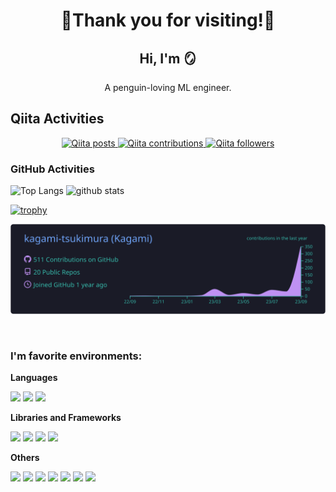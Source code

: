 <div align="center">
<h1>🐧Thank you for visiting!🐧</h1>
</div>

<div align="center">
    <h2>Hi, I'm 🪞</h1>
    <p>A penguin-loving ML engineer.</p>
</div>

## Qiita Activities

<div align="center">
  <a target="_blank" href="http://qiita.com/kagami_t">
    <img alt="Qiita posts" src="https://qiita-badge.apiapi.app/s/kagami_t/posts.svg"/>
  </a>
  <a target="_blank" href="http://qiita.com/kagami_t">
    <img alt="Qiita contributions" src="https://qiita-badge.apiapi.app/s/kagami_t/contributions.svg"/>
  </a>
  <a target="_blank" href="http://qiita.com/kagami_t">
    <img alt="Qiita followers" src="https://qiita-badge.apiapi.app/s/kagami_t/followers.svg"/>
  </a>
</div>

### GitHub Activities

<p align="left"> 
  <img alt="Top Langs" height="150px" src="https://github-readme-stats.vercel.app/api/top-langs/?username=kagami-tsukimura&layout=compact&count_private=true&show_icons=true&hide=jupyter%20notebook&theme=cobalt" />

  
  <img alt="github stats" height="150px" src="https://github-readme-stats.vercel.app/api?username=kagami-tsukimura&count_private=true&show_icons=true&theme=cobalt" />
</p>

[![trophy](https://github-profile-trophy.vercel.app/?username=kagami-tsukimura&no-bg=true&theme=discord&column=7
)](https://github.com/ryo-ma/github-profile-trophy)

[![](https://raw.githubusercontent.com/kagami-tsukimura/kagami-tsukimura/main/profile-summary-card-output/tokyonight/0-profile-details.svg)](https://github.com/vn7n24fzkq/github-profile-summary-cards)

<br />

### I'm favorite environments:
  
**Languages**

<div>
<img src="https://img.shields.io/badge/-Python-F9DC3E.svg?logo=python&style=plastic">
<img src="https://img.shields.io/badge/-Typescript-007ACC.svg?logo=typescript&style=plastic">
<img src="https://img.shields.io/badge/Javascript-276DC3.svg?logo=javascript&style=plastic">
</div>

**Libraries and Frameworks**

<div>
<img src="https://img.shields.io/badge/-React-61DAFB.svg?logo=react&style=plastic">
<img src="https://img.shields.io/badge/-FastAPI-FFFFFF.svg?logo=fastapi&style=plastic">
<img src="https://img.shields.io/badge/-Streamlit-232F3E.svg?logo=streamlit&style=plastic">
<img src="https://img.shields.io/badge/-Flask-000000.svg?logo=flask&style=plastic">
</div>

**Others**

<div>
<img src="https://img.shields.io/badge/-Linux-66595C.svg?logo=linux&style=plastic">
<img src="https://img.shields.io/badge/-Ubuntu-6F52B5.svg?logo=ubuntu&style=plastic">
<img src="https://img.shields.io/badge/-Github-181717.svg?logo=github&style=plastic">
<img src="https://img.shields.io/badge/-Visual%20Studio%20Code-007ACC.svg?logo=visual-studio-code&style=plastic">
<img src="https://img.shields.io/badge/-Vim-019733.svg?logo=vim&style=plastic">
<img src="https://img.shields.io/badge/-Jupyter-F37626.svg?logo=jupyter&style=plastic">
<img src="https://img.shields.io/badge/-PostgreSQL-336791.svg?logo=postgresql&style=plastic">
</div>

<br />
